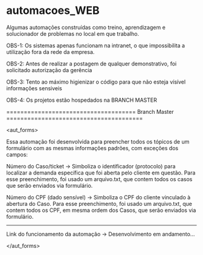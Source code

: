 # automacoes_WEB

Algumas automações construídas como treino, aprendizagem e solucionador de problemas no local em que trabalho.

OBS-1: Os sistemas apenas funcionam na intranet, o que impossibilita a utilização fora da rede da empresa.

OBS-2: Antes de realizar a postagem de qualquer demonstrativo, foi solicitado autorização da gerência

OBS-3: Tento ao máximo higienizar o código para que não esteja vísível informações sensiveis

OBS-4: Os projetos estão hospedados na BRANCH MASTER

===================================== Branch Master =======================================


<aut_forms>
  
Essa automação foi desenvolvida para preencher todos os tópicos de um formulário com as mesmas informações padrões, com exceções dos campos:

Número do Caso/ticket -> Simboliza o identificador (protocolo) para localizar a demanda específica que foi aberta pelo cliente em questão.
Para esse preenchimento, foi usado um arquivo.txt, que contem todos os casos que serão enviados via formulário.

Número do CPF (dado sensível) -> Simboliza o CPF do cliente vinculado à abertura do Caso.
Para esse preenchimento, foi usado um arquivo.txt, que contem todos os CPF, em mesma ordem dos Casos, que serão enviados via formulário.

---------------


Link do funcionamento da automação ->  Desenvolvimento em andamento...

</aut_forms>



